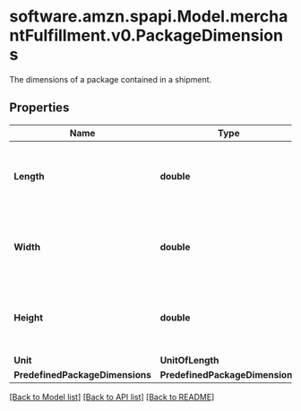 # software.amzn.spapi.Model.merchantFulfillment.v0.PackageDimensions
The dimensions of a package contained in a shipment.

## Properties

Name | Type | Description | Notes
------------ | ------------- | ------------- | -------------
**Length** | **double** | A number that represents the given package dimension. | [optional] 
**Width** | **double** | A number that represents the given package dimension. | [optional] 
**Height** | **double** | A number that represents the given package dimension. | [optional] 
**Unit** | **UnitOfLength** |  | [optional] 
**PredefinedPackageDimensions** | **PredefinedPackageDimensions** |  | [optional] 

[[Back to Model list]](../README.md#documentation-for-models) [[Back to API list]](../README.md#documentation-for-api-endpoints) [[Back to README]](../README.md)

